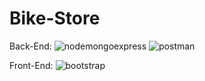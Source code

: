 # Bike-Store
 
 Back-End:
![nodemongoexpress](https://user-images.githubusercontent.com/66301432/118566179-2e90c780-b77c-11eb-8858-4ff87f4c72fc.png)
![postman](https://user-images.githubusercontent.com/66301432/118566182-2fc1f480-b77c-11eb-817a-349653ae7d1c.png)


Front-End:
![bootstrap](https://user-images.githubusercontent.com/66301432/118566181-2f295e00-b77c-11eb-9514-5c490cab0e3a.png)
